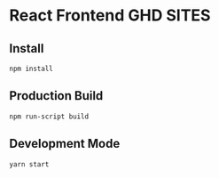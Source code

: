 # React Frontend GHD SITES

## Install

`npm install`

## Production Build

`npm run-script build`

## Development Mode

`yarn start`
